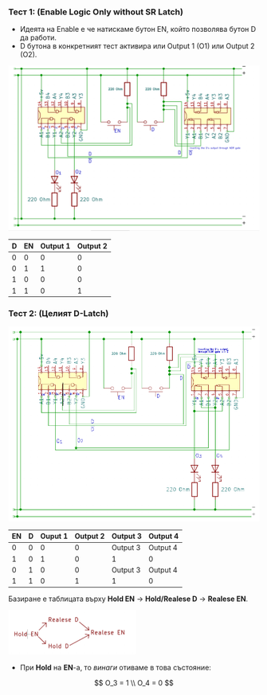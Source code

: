 

### Тест 1: (Enable Logic Only without SR Latch)

- Идеята на Enable e че натискаме бутон EN, който позволява бутон D да работи.
- D бутона в конкретният тест активира или Output 1 (O1) или Output 2 (O2).



<img src="..\Pictures\image-20220502202819906.png" alt="image-20220502202819906" style="zoom: 67%;" />

| D    | EN   | Output 1 | Output 2 |
| ---- | ---- | -------- | -------- |
| 0    | 0    | 0        | 0        |
| 0    | 1    | 1        | 0        |
| 1    | 0    | 0        | 0        |
| 1    | 1    | 0        | 1        |



### Тест 2: (Целият D-Latch)

<img src="..\Pictures\image-20220502214302615.png" alt="image-20220502214302615"  />

| EN   | D    | Ouput 1 | Output 2 | Output 3 | Output 4 |
| ---- | ---- | ------- | -------- | -------- | -------- |
| 0    | 0    | 0       | 0        | Output 3 | Output 4 |
| 1    | 0    | 1       | 0        | 1        | 0        |
| 0    | 1    | 0       | 0        | Output 3 | Output 4 |
| 1    | 1    | 0       | 1        | 1        | 0        |

Базиране е таблицата върху **Hold EN** -> **Hold/Realese D** -> **Realese EN**.

<img src="..\Pictures\image-20220502215251993.png" alt="image-20220502215251993" style="zoom:25%;" />

- При **Hold** на **EN**-a, то *винаги* отиваме в това състояние:

$$
O_3 = 1 \\
O_4 = 0
$$